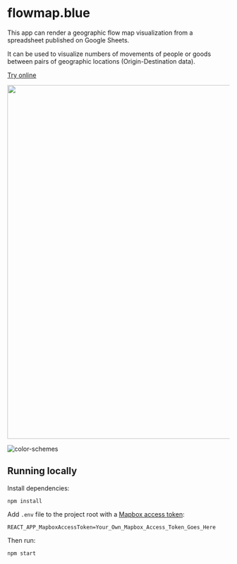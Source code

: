 # flowmap.blue

This app can render a geographic flow map visualization from a spreadsheet published on Google Sheets.

It can be used to visualize numbers of movements of people or goods between pairs of geographic locations
(Origin-Destination data).



[Try online](http://flowmap.blue/)

<a href=https://flowmap.blue/1Oe3zM219uSfJ3sjdRT90SAK2kU3xIvzdcCW6cwTsAuc><img src=https://user-images.githubusercontent.com/351828/65035807-69f54600-d94a-11e9-82ab-775e28ef1547.png width=800>
</a>

![color-schemes](https://user-images.githubusercontent.com/351828/65035296-17675a00-d949-11e9-8b12-b3b08bc76b91.png)


## Running locally

Install dependencies:

    npm install

Add `.env` file to the project root with a [Mapbox access token](https://www.mapbox.com/help/define-access-token/):

    REACT_APP_MapboxAccessToken=Your_Own_Mapbox_Access_Token_Goes_Here

Then run:

    npm start
